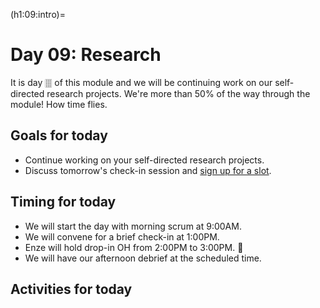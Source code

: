 (h1:09:intro)=
# Day 09: Research

It is day 🀘 of this module and we will be continuing work on our self-directed research projects.
We're more than 50% of the way through the module! 
How time flies.



## Goals for today

- Continue working on your self-directed research projects.
- Discuss tomorrow's check-in session and [sign up for a slot](https://docs.google.com/spreadsheets/d/1pO6ei4Rua8z8N9CYzgPr4ae1lBM4Cz8NmAfn36zrvNA/edit#gid=0).



## Timing for today

- We will start the day with morning scrum at 9:00AM.
- We will convene for a brief check-in at 1:00PM.
- Enze will hold drop-in OH from 2:00PM to 3:00PM. 🌱
- We will have our afternoon debrief at the scheduled time.



## Activities for today

```{tableofcontents}
```


